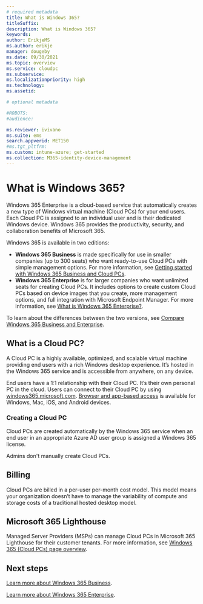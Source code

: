 ```yaml
---
# required metadata
title: What is Windows 365?
titleSuffix:
description: What is Windows 365?
keywords:
author: ErikjeMS  
ms.author: erikje
manager: dougeby
ms.date: 09/30/2021
ms.topic: overview
ms.service: cloudpc
ms.subservice:
ms.localizationpriority: high
ms.technology:
ms.assetid: 

# optional metadata

#ROBOTS:
#audience:

ms.reviewer: ivivano
ms.suite: ems
search.appverid: MET150
#ms.tgt_pltfrm:
ms.custom: intune-azure; get-started
ms.collection: M365-identity-device-management
---
```


# What is Windows 365?

Windows 365 Enterprise is a cloud-based service that automatically creates a new type of Windows virtual machine (Cloud PCs) for your end users. Each Cloud PC is assigned to an individual user and is their dedicated Windows device. Windows 365 provides the productivity, security, and collaboration benefits of Microsoft 365.

Windows 365 is available in two editions:

- **Windows 365 Business** is made specifically for use in smaller companies (up to 300 seats) who want ready-to-use Cloud PCs with simple management options. For more information, see [Getting started with Windows 365 Business and Cloud PCs](/business/get-started-windows-365-business.md).
- **Windows 365 Enterprise** is for larger companies who want unlimited seats for creating Cloud PCs. It includes options to create custom Cloud PCs based on device images that you create, more management options, and full integration with Microsoft Endpoint Manager. For more information, see [What is Windows 365 Enterprise?](/enterprise/overview.md).

To learn about the differences between the two versions, see [Compare Windows 365 Business and Enterprise](business-enterprise-comparison.md).

## What is a Cloud PC?

A Cloud PC is a highly available, optimized, and scalable virtual machine providing end users with a rich Windows desktop experience. It’s hosted in the Windows 365 service and is accessible from anywhere, on any device.

End users have a 1:1 relationship with their Cloud PC. It’s their own personal PC in the cloud. Users can connect to their Cloud PC by using [windows365.microsoft.com](https://windows365.microsoft.com/). [Browser and app-based access](/enterprise/end-user-access-cloud-pc.md) is available for Windows, Mac, iOS, and Android devices.

### Creating a Cloud PC

Cloud PCs are created automatically by the Windows 365 service when an end user in an appropriate Azure AD user group is assigned a Windows 365 license.

Admins don't manually create Cloud PCs.

## Billing

Cloud PCs are billed in a per-user per-month cost model. This model means your organization doesn’t have to manage the variability of compute and storage costs of a traditional hosted desktop model.

## Microsoft 365 Lighthouse

Managed Server Providers (MSPs) can manage Cloud PCs in Microsoft 365 Lighthouse for their customer tenants. For more information, see [Windows 365 (Cloud PCs) page overview](/microsoft-365/lighthouse/m365-lighthouse-win365-page-overview).

<!-- ########################## -->
## Next steps

[Learn more about Windows 365 Business](/business/get-started-windows-365-business).

[Learn more about Windows 365 Enterprise](/enterprise/overview).
